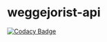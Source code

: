 # weggejorist-api
[![Codacy Badge](https://api.codacy.com/project/badge/Grade/0b0affb55915451c93c9349f3d80b60d)](https://www.codacy.com/app/langelaanbart/weggejorist-api?utm_source=github.com&utm_medium=referral&utm_content=bartlangelaan/weggejorist-api&utm_campaign=badger)